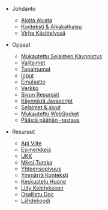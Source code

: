 
- Johdanto

  - [Aloita Alusta](get-started/README.md)
  - [Konteksti & Aikakatkaisu](context-and-timeout.md)
  - [Virhe Käsittelyssä](error-handling.md)

- Oppaat

  - [Mukautettu Selaimen Käynnistys](custom-launch.md)
  - [Valitsimet](selectors/README.md)
  - [Tapahtumat](events/README.md)
  - [Input](input.md)
  - [Emulaatio](emulation.md)
  - [Verkko](network.md)
  - [Sivun Resurssit](page-resources/README.md)
  - [Käynnistä Javascript](javascript-runtime.md)
  - [Selaimet & sivut](browsers-pages.md)
  - [Mukautettu WebSocket](custom-websocket.md)
  - [Päästä päähän -testaus](end-to-end-testing.md)

- Resurssit

  - [Api Viite](api-reference.md)
  - [Esimerkkejä](examples.md)
  - [UKK](faq/README.md)
  - [Miksi Turska](why-rod.md)
  - [Yhteensopivuus](compatibility.md)
  - [Ymmärrä Konteksti](understand-context.md)
  - [Keskustelu Huone](chat-room.md)
  - [Liity Kehitykseen](join-development.md)
  - [Osallistu Doc](contribute-doc.md)
  - [Lähdekoodi](source-code.md)
